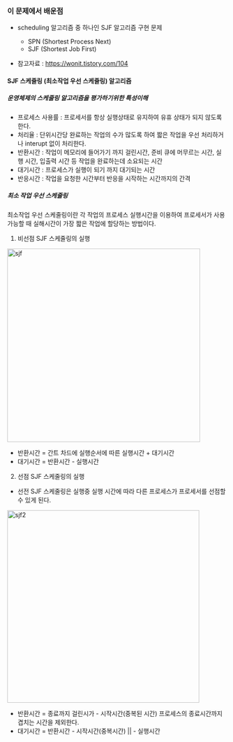### 이 문제에서 배운점 
- scheduling 알고리즘 중 하나인 SJF 알고리즘 구현 문제
  - SPN (Shortest Process Next)
  - SJF (Shortest Job First)


- 참고자료 : https://wonit.tistory.com/104

#### SJF 스케줄링 (최소작업 우선 스케줄링) 알고리즘

##### 운영체제의 스케줄링 알고리즘을 평가하기위한 특성이해

- 프로세스 사용률 : 프로세서를 항상 실행상태로 유지하여 유휴 상태가 되지 않도록 한다.
- 처리율 : 단위시간당 완료하는 작업의 수가 많도록 하여 짧은 작업을 우선 처리하거나 interupt 없이 처리한다.
- 반환시간 : 작업이 메모리에 들어가기 까지 걸린시간, 준비 큐에 머무르는 시간, 실행 시간, 입출력 시간 등 작업을 완료하는데 소요되는 시간
- 대기시간 : 프로세스가 실행이 되기 까지 대기되는 시간
- 반응시간 : 작업을 요청한 시간부터 반응을 시작하는 시간까지의 간격


##### 최소 작업 우선 스케줄링

최소작업 우선 스케줄링이란 각 작업의 프로세스 실행시간을 이용하여 프로세서가 사용 가능할 때 실해시간이 가장 짧은 작업에 할당하는 방법이다.

1. 비선점 SJF 스케줄링의 실행

<img width="442" alt="sjf" src="https://user-images.githubusercontent.com/65451455/124058788-0081f100-da65-11eb-8c37-54461c554263.png">

* 반환시간 = 간트 차드에 실행순서에 따른 실행시간 + 대기시간
* 대기시간 = 반환시간 - 실행시간


2. 선점 SJF 스케줄링의 실행

- 선전 SJF 스케줄링은 실행중 실행 시간에 따라 다른 프로세스가 프로세서를 선점할 수 있게 된다.

<img width="440" alt="sjf2" src="https://user-images.githubusercontent.com/65451455/124058899-33c48000-da65-11eb-9974-43778dc791f9.png">

* 반환시간 = 종료까지 걸린시가 - 시작시간(중복된 시간)
 프로세스의 종료시간까지 겹치는 시간을 제외한다.
* 대기시간 = 반환시간 - 시작시간(중복시간) || - 실행시간


